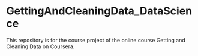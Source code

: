 # GettingAndCleaningData_DataScience
This repository is for the course project of the online course Getting and Cleaning Data on Coursera.
